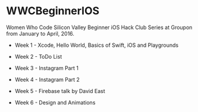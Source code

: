 # WWCBeginnerIOS

Women Who Code Silicon Valley Beginner iOS Hack Club Series at Groupon from January to April, 2016.

* Week 1 - Xcode, Hello World, Basics of Swift, iOS and Playgrounds

* Week 2 - ToDo List

* Week 3 - Instagram Part 1

* Week 4 - Instagram Part 2

* Week 5 - Firebase talk by David East

* Week 6 - Design and Animations




